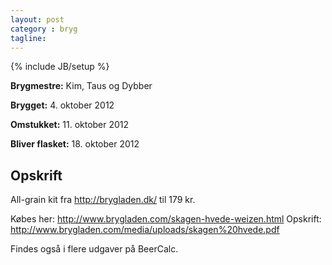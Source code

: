 ```yaml
---
layout: post
category : bryg
tagline: 
---
```

{% include JB/setup %}

__Brygmestre:__ Kim, Taus og Dybber

__Brygget:__ 4. oktober 2012

__Omstukket:__ 11. oktober 2012

__Bliver flasket:__ 18. oktober 2012

Opskrift
--------
All-grain kit fra <http://brygladen.dk/> til 179 kr. 

Købes her: <http://www.brygladen.com/skagen-hvede-weizen.html>
Opskrift: <http://www.brygladen.com/media/uploads/skagen%20hvede.pdf>

Findes også i flere udgaver på BeerCalc.
